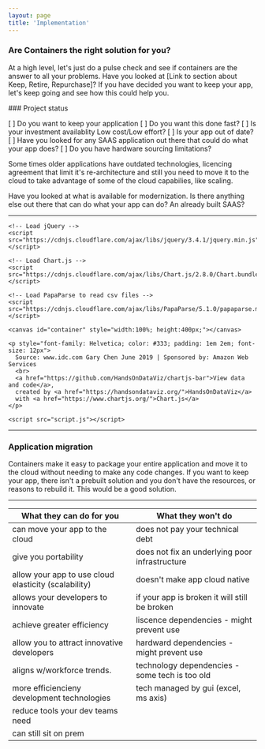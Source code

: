 ```yaml
---
layout: page
title: 'Implementation'
---
```


### Are Containers the right solution for you? 

At a high level, let's just do a pulse check and see if containers are the answer to all your problems. Have you looked at [Link to section about Keep, Retire, Repurchase]? If you have decided you want to keep your app, let's keep going and see how this could help you. 

\### Project status

[ ] Do you want to keep your application
[ ] Do you want this done fast?
[ ] Is your investment availablity Low cost/Low effort?
[ ] Is your app out of date?
[ ] Have you looked for any SAAS application out there that could do what your app does? 
[ ] Do you have hardware sourcing limitations?

Some times older applications have outdated technologies, licencing agreement that limit it's re-architecture and still you need to move it to the cloud to take advantage of some of the cloud capabilies, like scaling. 

Have you looked at what is available for modernization. Is there anything else out there that can do what your app can do? An already built SAAS?
- - -
 <head>
    <title>Chart.js Bar Chart Template by handsondataviz.org</title>
    <meta name="viewport" content="width=device-width, initial-scale=1.0">
    <meta charset="utf-8">

    <!-- Load jQuery -->
    <script src="https://cdnjs.cloudflare.com/ajax/libs/jquery/3.4.1/jquery.min.js"></script>
  
    <!-- Load Chart.js -->
    <script src="https://cdnjs.cloudflare.com/ajax/libs/Chart.js/2.8.0/Chart.bundle.min.js"></script>

    <!-- Load PapaParse to read csv files -->
    <script src="https://cdnjs.cloudflare.com/ajax/libs/PapaParse/5.1.0/papaparse.min.js"></script>
  </head>

  <body>

    <canvas id="container" style="width:100%; height:400px;"></canvas>
    
    <p style="font-family: Helvetica; color: #333; padding: 1em 2em; font-size: 12px">
      Source: www.idc.com Gary Chen June 2019 | Sponsored by: Amazon Web Services 
      <br>
      <a href="https://github.com/HandsOnDataViz/chartjs-bar">View data and code</a>,
      created by <a href="https://handsondataviz.org/">HandsOnDataViz</a>
      with <a href="https://www.chartjs.org/">Chart.js</a>
    </p>

    <script src="script.js"></script>

  </body>
  
- - -

### Application migration

Containers make it easy to package your entire application and move it to the cloud without needing to make any code changes. If you want to keep your app, there isn't a prebuilt solution and you don't have the resources, or reasons to rebuild it. This would be a good solution.  

- - - 

|  What they can do for you                    | What they won't do         |
| --------------------------                   | -------------------------- |
|  can move your app to the cloud              | does not pay your technical debt  |
|  give you portability                        | does not fix an underlying poor infrastructure|
|  allow your app to use cloud elasticity (scalability) | doesn't make app cloud native |
|  allows your developers to innovate          | if your app is broken it will still be broken |
|  achieve greater efficiency                  | liscence dependencies - might prevent use |
|  allow you to attract innovative developers  | hardward dependencies - might prevent use |
|  aligns w/workforce trends.                  | technology dependencies - some tech is too old |
|  more efficiencieny development technologies | tech managed by gui (excel, ms axis) |
|  reduce tools your dev teams need            |                            |
|  can still sit on prem                       |                            |

<br>